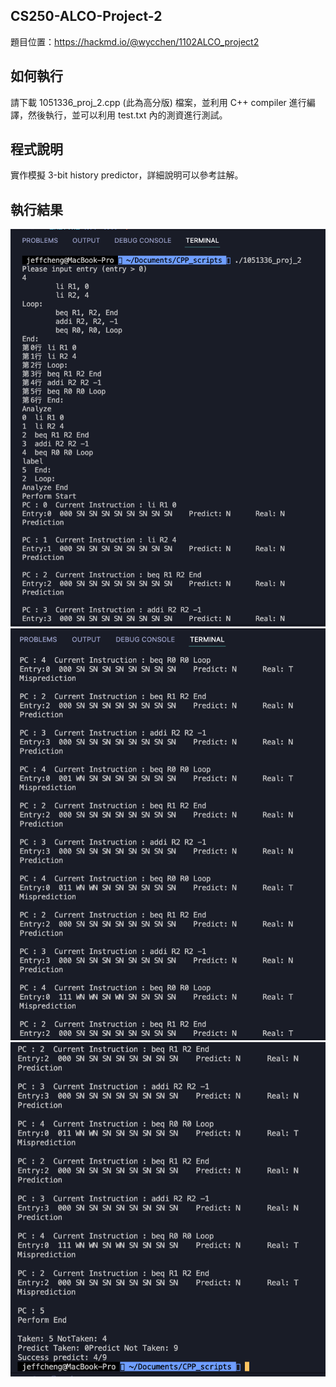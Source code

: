## CS250-ALCO-Project-2
題目位置：https://hackmd.io/@wycchen/1102ALCO_project2

## 如何執行
請下載 1051336_proj_2.cpp (此為高分版) 檔案，並利用 C++ compiler 進行編譯，然後執行，並可以利用 test.txt 內的測資進行測試。

## 程式說明
實作模擬 3-bit history predictor，詳細說明可以參考註解。

## 執行結果
![](https://github.com/chengchiehhung/CS250-ALCO-Project-2/blob/master/outcome/outcome_1.png)
![](https://github.com/chengchiehhung/CS250-ALCO-Project-2/blob/master/outcome/outcome_2.png)
![](https://github.com/chengchiehhung/CS250-ALCO-Project-2/blob/master/outcome/outcome_3.png)
